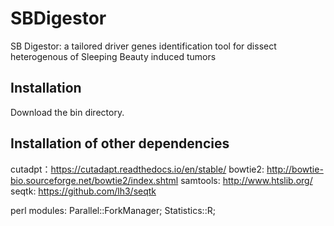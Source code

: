 # SBDigestor
SB Digestor: a tailored driver genes identification tool for dissect heterogenous of Sleeping Beauty induced tumors

Installation
-----------------------------------------------------------------------------------------------------------------------------------------------------------------------------------
Download the bin directory.


Installation of other dependencies
-----------------------------------------------------------------------------------------------------------------------------------------------------------------------------------
cutadpt：https://cutadapt.readthedocs.io/en/stable/
bowtie2: http://bowtie-bio.sourceforge.net/bowtie2/index.shtml
samtools: http://www.htslib.org/
seqtk: https://github.com/lh3/seqtk

perl modules: 
Parallel::ForkManager;
Statistics::R;
